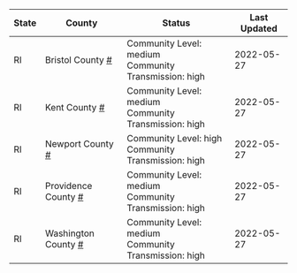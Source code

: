 State | County | Status | Last Updated
--- | --- | --- | --- 
RI | Bristol County <a href="#bristol_county">#</a> | <a name="bristol_county"></a>Community Level: medium<br/>Community Transmission: high | 2022-05-27
RI | Kent County <a href="#kent_county">#</a> | <a name="kent_county"></a>Community Level: medium<br/>Community Transmission: high | 2022-05-27
RI | Newport County <a href="#newport_county">#</a> | <a name="newport_county"></a>Community Level: high<br/>Community Transmission: high | 2022-05-27
RI | Providence County <a href="#providence_county">#</a> | <a name="providence_county"></a>Community Level: medium<br/>Community Transmission: high | 2022-05-27
RI | Washington County <a href="#washington_county">#</a> | <a name="washington_county"></a>Community Level: medium<br/>Community Transmission: high | 2022-05-27
